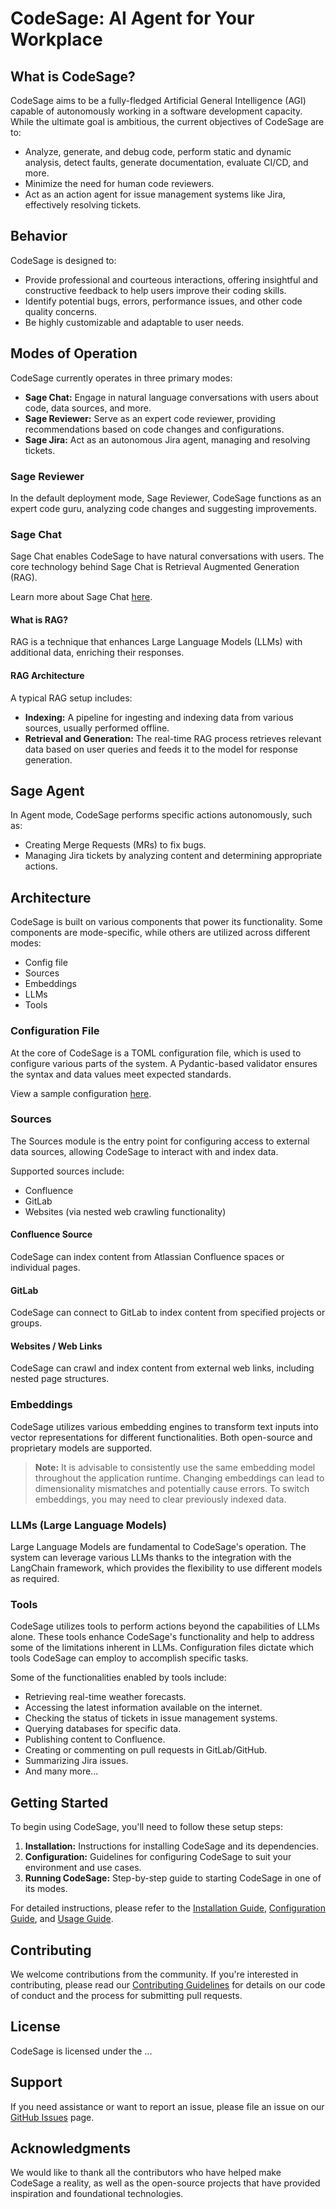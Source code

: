 # CodeSage: AI Agent for Your Workplace

## What is CodeSage?

CodeSage aims to be a fully-fledged Artificial General Intelligence (AGI) capable of autonomously working in a software development capacity. While the ultimate goal is ambitious, the current objectives of CodeSage are to:

- Analyze, generate, and debug code, perform static and dynamic analysis, detect faults, generate documentation, evaluate CI/CD, and more.
- Minimize the need for human code reviewers.
- Act as an action agent for issue management systems like Jira, effectively resolving tickets.

## Behavior

CodeSage is designed to:

- Provide professional and courteous interactions, offering insightful and constructive feedback to help users improve their coding skills.
- Identify potential bugs, errors, performance issues, and other code quality concerns.
- Be highly customizable and adaptable to user needs.

## Modes of Operation

CodeSage currently operates in three primary modes:

- **Sage Chat:** Engage in natural language conversations with users about code, data sources, and more.
- **Sage Reviewer:** Serve as an expert code reviewer, providing recommendations based on code changes and configurations.
- **Sage Jira:** Act as an autonomous Jira agent, managing and resolving tickets.

### Sage Reviewer

In the default deployment mode, Sage Reviewer, CodeSage functions as an expert code guru, analyzing code changes and suggesting improvements.

### Sage Chat

Sage Chat enables CodeSage to have natural conversations with users. The core technology behind Sage Chat is Retrieval Augmented Generation (RAG).

Learn more about Sage Chat [here](chainlit.md).

#### What is RAG?

RAG is a technique that enhances Large Language Models (LLMs) with additional data, enriching their responses.

#### RAG Architecture

A typical RAG setup includes:

- **Indexing:** A pipeline for ingesting and indexing data from various sources, usually performed offline.
- **Retrieval and Generation:** The real-time RAG process retrieves relevant data based on user queries and feeds it to the model for response generation.

## Sage Agent

In Agent mode, CodeSage performs specific actions autonomously, such as:

- Creating Merge Requests (MRs) to fix bugs.
- Managing Jira tickets by analyzing content and determining appropriate actions.

## Architecture

CodeSage is built on various components that power its functionality. Some components are mode-specific, while others are utilized across different modes:

- Config file
- Sources
- Embeddings
- LLMs
- Tools

### Configuration File

At the core of CodeSage is a TOML configuration file, which is used to configure various parts of the system. A Pydantic-based validator ensures the syntax and data values meet expected standards.

View a sample configuration [here](sage/config.toml).

### Sources

The Sources module is the entry point for configuring access to external data sources, allowing CodeSage to interact with and index data.

Supported sources include:

- Confluence
- GitLab
- Websites (via nested web crawling functionality)

#### Confluence Source

CodeSage can index content from Atlassian Confluence spaces or individual pages.

#### GitLab

CodeSage can connect to GitLab to index content from specified projects or groups.

#### Websites / Web Links

CodeSage can crawl and index content from external web links, including nested page structures.

### Embeddings

CodeSage utilizes various embedding engines to transform text inputs into vector representations for different functionalities. Both open-source and proprietary models are supported.

> **Note:** It is advisable to consistently use the same embedding model throughout the application runtime. Changing embeddings can lead to dimensionality mismatches and potentially cause errors. To switch embeddings, you may need to clear previously indexed data.

### LLMs (Large Language Models)

Large Language Models are fundamental to CodeSage's operation. The system can leverage various LLMs thanks to the integration with the LangChain framework, which provides the flexibility to use different models as required.

### Tools

CodeSage utilizes tools to perform actions beyond the capabilities of LLMs alone. These tools enhance CodeSage's functionality and help to address some of the limitations inherent in LLMs. Configuration files dictate which tools CodeSage can employ to accomplish specific tasks.

Some of the functionalities enabled by tools include:

- Retrieving real-time weather forecasts.
- Accessing the latest information available on the internet.
- Checking the status of tickets in issue management systems.
- Querying databases for specific data.
- Publishing content to Confluence.
- Creating or commenting on pull requests in GitLab/GitHub.
- Summarizing Jira issues.
- And many more...

## Getting Started

To begin using CodeSage, you'll need to follow these setup steps:

1. **Installation:** Instructions for installing CodeSage and its dependencies.
2. **Configuration:** Guidelines for configuring CodeSage to suit your environment and use cases.
3. **Running CodeSage:** Step-by-step guide to starting CodeSage in one of its modes.

For detailed instructions, please refer to the [Installation Guide](installation.md), [Configuration Guide](configuration.md), and [Usage Guide](usage.md).

## Contributing

We welcome contributions from the community. If you're interested in contributing, please read our [Contributing Guidelines](CONTRIBUTING.md) for details on our code of conduct and the process for submitting pull requests.

## License

CodeSage is licensed under the ...

## Support

If you need assistance or want to report an issue, please file an issue on our [GitHub Issues](https://github.com/thehapyone/codesage/issues) page.

## Acknowledgments

We would like to thank all the contributors who have helped make CodeSage a reality, as well as the open-source projects that have provided inspiration and foundational technologies.

